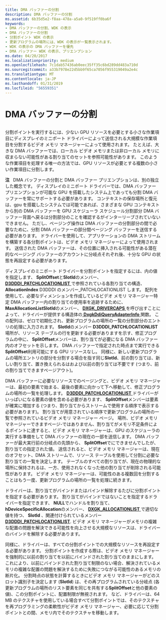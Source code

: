```yaml
---
title: DMA バッファーの分割
description: DMA バッファーの分割
ms.assetid: 6b35d5e2-f8aa-478a-a5a0-9f519ff0ba6f
keywords:
- DMA バッファーの分割、WDK の表示
- DMA バッファーの分割
- 分割ポイント WDK の表示
- 更新プログラムの場所には、WDK の表示が一覧表示されます。
- WDK の表示の DMA バッファーを優先
- DMA バッファー WDK の表示、プリエンプション
ms.date: 04/20/2017
ms.localizationpriority: medium
ms.openlocfilehash: 7c1dab57436ab0eec35ff35c6bd289dd483a710d
ms.sourcegitcommit: a33b7978e22d5bb9f65ca7056f955319049a2e4c
ms.translationtype: MT
ms.contentlocale: ja-JP
ms.lasthandoff: 01/31/2019
ms.locfileid: "56559351"
---
```

# <a name="splitting-a-dma-buffer"></a>DMA バッファーの分割


## <span id="ddk_splitting_a_dma_buffer_gg"></span><span id="DDK_SPLITTING_A_DMA_BUFFER_GG"></span>


分割ポイントを実行するには、少ない GPU リソースを必要とする小さな作業項目にディスプレイのミニポート ドライバーによって送信される大規模な作業項目を分割するビデオ メモリ マネージャーによって使用されます。 たとえば、大きな DMA バッファーでは、ローカル ビデオ メモリまたは非ローカル メモリに収まらない可能性がある割り当てのセットを参照可能性があります。 このような作業項目を処理する唯一の方法では、GPU リソースが必要とする複数の小さい作業項目に分割します。

**注**   DMA バッファーの分割と DMA バッファー プリエンプションは、別の独立した概念です。 ディスプレイのミニポート ドライバーでは、DMA バッファー プリエンプションが可能な GPU を搭載したシステム上であっても分割 DMA バッファーを常にサポートする必要があります。 コンテキストの保存場所と復元は、gpu を搭載したシステムでは可能であれば、さまざまな GPU コンテキストから別の DMA バッファーを GPU スケジューラ スケジュール分割部分 DMA バッファー背面へ戻るは分割部分のことを確認するがインターリーブされていないできません。 ただし、ページング操作は DMA バッファーの分割部分の間で必要なために、分割 DMA バッファーの部分間ページング バッファーを送信する必要があります。
ドライバーを使用して、アプリケーションの DMA ストリームを構築する各分割ポイントは、ビデオ メモリ マネージャーによって使用されます。 送信された DMA バッファーは、その位置に挿入される可能性がある潜在的なページング バッファーのアカウントに分岐点それぞれ後、十分な GPU の状態を再設定する必要があります。

 

ディスプレイのミニポート ドライバーを分割ポイントを指定するには、内の値を指定します、 **SplitOffset**と**SlotId**のメンバー、 [ **D3DDDI\_PATCHLOCATIONLIST** ](https://msdn.microsoft.com/library/windows/hardware/ff544630)で参照されている各割り当ての構造、 **AllocationIndex** D3DDDI のメンバー\_PATCHLOCATIONLIST します。 配列を使用して、必要なディメンションを作成しているビデオ メモリ マネージャー特定 DMA バッファー内の割り当ての使用率を追跡するために、 **MaxAllocationListSlotId**のメンバー、 [ **DXGK\_DRIVERCAPS** ](https://msdn.microsoft.com/library/windows/hardware/ff561062)を呼び出すことによって、ドライバーが提供する構造体の[ **DxgkDdiQueryAdapterInfo** ](https://msdn.microsoft.com/library/windows/hardware/ff559746)関数。 この配列は、ゼロで初期化され、更新プログラムの場所の一覧の分割部分のエントリの処理に入力されます。 **SlotId**のメンバー **D3DDDI\_PATCHLOCATIONLIST**場所が、リソース テーブルの行を更新する必要がありますを示す、修正プログラムの中に、 **SplitOffset**メンバーは、割り当てが必要になる DMA バッファー内のオフセットを示します。 DMA バッファーで指定された時点まで実行できる**SplitOffset**利用可能にする GPU リソースなし。 同様に、新しい更新プログラムの場所エントリの部分を分割する場合を指す同じ**SlotId**、前の割り当ては、新しい割り当て、置き換えられるはおよび以前の割り当ては不要です (つまり、前の割り当てできますページアウト)。

DMA バッファーに必要なリソースでのページングと、ビデオ メモリ マネージャーは、最初の要素で始まる、最後の要素に向かって下へ移動して、修正プログラムの場所の一覧を処理します。 [ **D3DDDI\_PATCHLOCATIONLIST** ](https://msdn.microsoft.com/library/windows/hardware/ff544630)ドライバーがいっぱいになる要素の値を含める必要があります、 **SplitOffset**メンバーは要素が確実に増加する (つまり、割り当てからストリームで使用する順序で表示する必要があります)。 割り当てが用意されている順序で更新プログラムの場所の一覧で参照されているビデオ メモリ マネージャー ページ。 場所、ビデオ メモリ マネージャーできますページ-ではありません、割り当てがメモリ不足条件によるポイントに達すると、ビデオ メモリ マネージャーは、GPU のスケジューラの実行する準備をして DMA バッファーの現在の一部を送信します。 DMA バッファーが最大実行前の分岐点の先頭から、 **SplitOffset**でにできませんでしたが、割り当ての指定された値。 送信されると、ビデオ メモリ マネージャーは、現在のオフセット、DMA ストリームで、リソース テーブルを使用して分割に必要な割り当ての一覧を決定します。 テーブルのすべての割り当てが、現在の物理的な場所に保持されるは、一方、使用されなくなった他の割り当てが削除される可能性があります。 ビデオ メモリ マネージャーは、可能性のある複数回を分割することはもう一度、更新プログラムの場所の一覧を処理に続きます。

ドライバーは、割り当てがバインドまたはバインド解除するたびに分割ポイントを指定する必要があります。 割り当てがバインドではないことを指定するドライバーを指定できます、 **NULL**でハンドルを割り当て、 **hDeviceSpecificAllocation**のメンバー、 [ **DXGK\_ALLOCATIONLIST** ](https://msdn.microsoft.com/library/windows/hardware/ff560975)で適切な値を持つ、 **SlotId** 、関連付けられているメンバー [ **D3DDDI\_PATCHLOCATIONLIST**](https://msdn.microsoft.com/library/windows/hardware/ff544630). ビデオ メモリ マネージャーがメモリの複雑な配置の問題を解決できる可能性を向上させる大規模なリソースは、ドライバーのバインドを解除する必要があります。

同様に、ドライバーは、すべての分割ポイントでの大規模なリソースを再設定する必要があります。 分割ポイントを作成する際は、ビデオ メモリ マネージャーを強制的に以前の割り当てを以前にバインドされた割り当てのままにします。 これにより、以前にバインドされた割り当て制限のない場合、解決されているメモリの複雑な配置の問題を解決するために失敗につながる可能性のあるメモリの断片化。 分割時点の状態を計算するときにビデオ メモリ マネージャーがどのスロット識別子を決定します (**SlotId**) は、その再プログラムされている分岐点 (各更新プログラムの場所のリスト要素を同じを共有する**SplitOffset**と他の要素の値)、この分割ポイントに、配置制限が無視されます。 など、ドライバーは、64 MB のテクスチャを使用している場合すべて分割ポイントでは、そのテクスチャを再プログラミングの柔軟性がビデオ メモリ マネージャー、必要に応じて分割ポイントとの間、メモリ内でそのテクスチャを移動します。

 

 





